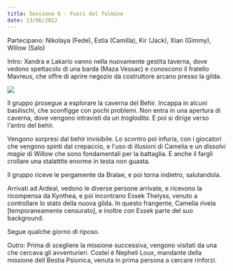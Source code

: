 ```yaml
---
title: Sessione 6 - Fuori dal fulmine
date: 13/06/2022
---
```

Partecipano: Nikolaya (Fede), Estia (Camilla), Kir (Jack), Xian (Gimmy), Willow (Salo)

Intro: Xandra e Lakario vanno nella nuovamente gestita taverna, dove vedono spettacolo di una barda (Maza Vessac) e conoscono il fratello Mavreus, che offre di aprire negozio da costruttore arcano presso la gilda.

![](https://i.imgur.com/3fsKAW7.jpg?1)

Il gruppo prosegue a esplorare la caverna del Behir. Incappa in alcuni basilischi, che sconfigge con pochi problemi. Non entra in una apertura di caverna, dove vengono intravisti da un *troglodita*. E poi si dirige verso l'antro del behir.

Vengono sorpresi dal behir invisibile. Lo scontro poi infuria, con i giocatori che vengono spinti dal crepaccio, e l'uso di illusioni di Camelia e un *dissolvi magie* di Willow che sono fondamentali per la battaglia. E anche il fargli crollare una stalattite enorme in testa non guasta.

Il gruppo riceve le pergamente da Bralae, e poi torna indietro, salutandola.

Arrivati ad Ardeal, vedono le diverse persone arrivate, e ricevono la ricompensa da Kynthea, e poi incontrano Essek Thelyss, venuto a controllare lo stato della nuova gilda. In questo frangente, Camelia rivela [temporaneamente censurato], e inoltre con Essek parte del suo background.

Segue qualche giorno di riposo.

Outro: Prima di scegliere la missione successiva, vengono visitati da una che cercava gli avventurieri. Costei è Nepheli Loux, mandante della missione dell Bestia Psionica, venuta in prima persona a cercare rinforzi.